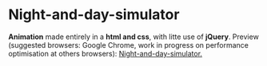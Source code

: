 # Night-and-day-simulator 

<strong>Animation</strong> made entirely in a <strong>html and css</strong>, with litte use of <strong>jQuery</strong>. Preview (suggested browsers: Google Chrome, work in progress on performance optimisation at others browsers): <a href="https://michaldec1984.github.io/Night-and-day-simulator/">Night-and-day-simulator.</a>


